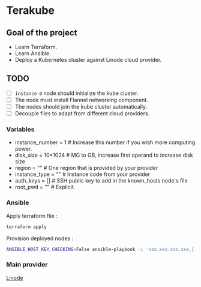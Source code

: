 # Terakube

## Goal of the project

- Learn Terraform.
- Learn Ansible.
- Deploy a Kubernetes cluster against Linode cloud provider.

## TODO

- [ ] `instance-0` node should initialize the kube cluster.
- [ ] The node must install Flannel networking component.
- [ ] The nodes should join the kube cluster automatically.
- [ ] Decouple files to adapt from different cloud providers.

### Variables

- instance_number = 1 # Increase this number if you wish more computing power.
- disk_size = 10\*1024 # MG to GB, increase first operand to increase disk size
- region = "" # One region that is provided by your provider
- instance_type = "" # Instance code from your provider
- auth_keys = [] # SSH public key to add in the known_hosts node's file
- root_pwd = "" # Explicit.

### Ansible

Apply terraform file :

```bash
terraform apply
```

Provision deployed nodes :

```bash
ANSIBLE_HOST_KEY_CHECKING=False ansible-playbook -i 'xxx.xxx.xxx.xxx,[...]' --private-key ${PRIVATE_KEY} ./ansible/playbook.yaml
```

### Main provider

[Linode](https://cloud.linode.com/)
